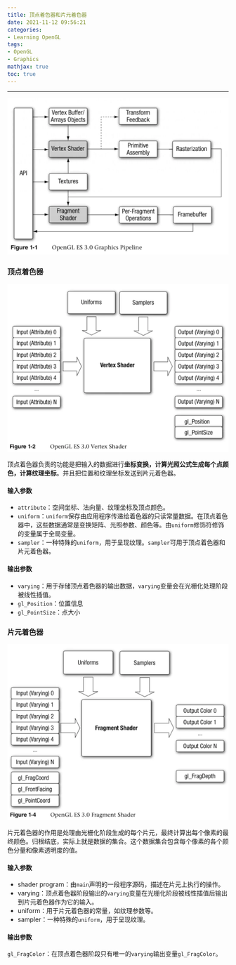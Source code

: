 ```yaml
---
title: 顶点着色器和片元着色器
date: 2021-11-12 09:56:21
categories: 
- Learning OpenGL
tags:
- OpenGL
- Graphics
mathjax: true
toc: true
---
```


* * *
![](11/opengl-graphics-pipeline.png)

### 顶点着色器

![](11/opengl-vertex-shader.png)

顶点着色器负责的功能是把输入的数据进行**坐标变换，计算光照公式生成每个点颜色，计算纹理坐标**。并且把位置和纹理坐标发送到片元着色器。

#### 输入参数
* `attribute`：空间坐标、法向量、纹理坐标及顶点颜色。
* `uniform`：`uniform`保存由应用程序传递给着色器的只读常量数据。在顶点着色器中，这些数据通常是变换矩阵、光照参数、颜色等。由`uniform`修饰符修饰的变量属于全局变量。
* `sampler`：一种特殊的`uniform`，用于呈现纹理。`sampler`可用于顶点着色器和片元着色器。

#### 输出参数
* `varying`：用于存储顶点着色器的输出数据，`varying`变量会在光栅化处理阶段被线性插值。
* `gl_Position`：位置信息
* `gl_PointSize`：点大小

### 片元着色器

![](11/opengl-fragment-shader.png)

片元着色器的作用是处理由光栅化阶段生成的每个片元，最终计算出每个像素的最终颜色。归根结底，实际上就是数据的集合。这个数据集合包含每个像素的各个颜色分量和像素透明度的值。

#### 输入参数
* shader program：由`main`声明的一段程序源码，描述在片元上执行的操作。
* varying：顶点着色器阶段输出的`varying`变量在光栅化阶段被线性插值后输出到片元着色器作为它的输入。
* uniform：用于片元着色器的常量，如纹理参数等。
* sampler：一种特殊的`uniform`，用于呈现纹理。

#### 输出参数
`gl_FragColor`：在顶点着色器阶段只有唯一的`varying`输出变量`gl_FragColor`。
